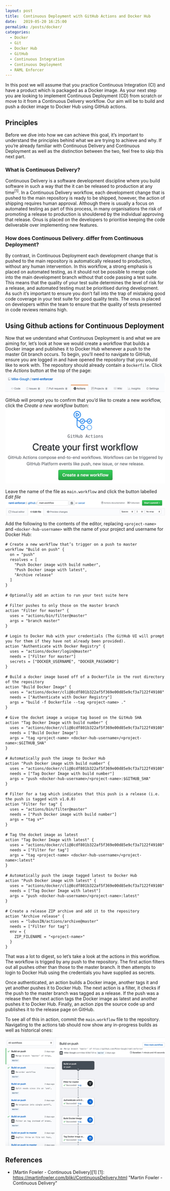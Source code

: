 ```yaml
---
layout: post
title:  Continuous Deployment with GitHub Actions and Docker Hub
date:   2019-05-20 16:25:00
permalink: /posts/docker/
categories:
  - Docker
  - Git
  - Docker Hub
  - GitHub
  - Continuous Integration
  - Continuous Deployment
  - RAML Enforcer
---
```

In this post we will assume that you practice Continuous Integration (CI) and have a product which is packaged as a Docker image. As your next step you are looking to implement Continuous Deployment (CD) from scratch or move to it from a Continuous Delivery workflow. Our aim will be to build and push a docker image to Docker Hub using GitHub actions.

## Principles
Before we dive into how we can achieve this goal, it’s important to understand the principles behind what we are trying to achieve and why. If you’re already familiar with Continuous Delivery and Continuous Deployment as well as the distinction between the two, feel free to skip this next part.

### What is Continuous Delivery?
Continuous Delivery is a software development discipline where you build software in such a way that the it can be released to production at any time<sup>[1]</sup>. In a Continuous Delivery workflow, each development change that is pushed to the main repository is ready to be shipped, however, the action of shipping requires human approval. Although there is usually a focus on automated testing as part of this process, in many organisations the risk of promoting a release to production is shouldered by the individual approving that release. Onus is placed on the developers to prioritise keeping the code deliverable over implementing new features.

### How does Continuous Delivery.  differ from Continuous Deployment?
By contrast, in Continuous Deployment each development change that is pushed to the main repository is automatically released to production, without any human intervention. In this workflow, a strong emphasis is placed on automated testing, as it should not be possible to merge code into the main development branch without that code passing a test suite. This means that the quality of your test suite determines the level of risk for a release, and automated testing must be prioritised during development. As such it’s important to ensure you don’t fall into the trap of mistaking good code coverage in your test suite for good quality tests. The onus is placed on developers within the team to ensure that the quality of tests presented in code reviews remains high.

## Using Github actions for Continuous Deployment
Now that we understand what Continuous Deployment is and what we are aiming for, let’s look at how we would create a workflow that builds a Docker image and publishes it to Docker Hub whenever a push to the master Git branch occurs. To begin, you’ll need to navigate to GitHub, ensure you are logged in and have opened the repository that you would like to work with. The repository should already contain a ```Dockerfile```. Click the *Actions* button at the top of the page:
![GitHub actions button](/assets/images/posts/github-actions-title-bar.jpg)

GitHub will prompt you to confirm that you’d like to create a new workflow, click the *Create a new workflow* button:
![Git hook screenshot](/assets/images/posts/github-actions-create-button.jpg)

Leave the name of the file as ```main.workflow``` and click the button labelled *Edit file*
![Git hook screenshot](/assets/images/posts/github-actions-heading.jpg)

Add the following to the contents of the editor, replacing ```<project-name>``` and ```<docker-hub-username>``` with the name of your project and username for Docker Hub:
```
# Create a new workflow that’s trigger on a push to master
workflow "Build on push" {
  on = "push"
  resolves = [
    "Push Docker image with build number",
    "Push Docker image with latest",
    "Archive release"
  ]
}

# Optionally add an action to run your test suite here

# Filter pushes to only those on the master branch
action "Filter for master" {
  uses = "actions/bin/filter@master"
  args = "branch master"
}

# Login to Docker Hub with your credentials (The GitHub UI will prompt you for them if they have not already been provided).
action "Authenticate with Docker Registry" {
  uses = "actions/docker/login@master"
  needs = ["Filter for master"]
  secrets = ["DOCKER_USERNAME", "DOCKER_PASSWORD"]
}

# Build a docker image based off of a Dockerfile in the root directory of the repository
action "Build Docker Image" {
  uses = "actions/docker/cli@8cdf801b322af5f369e00d85e9cf3a7122f49108"
  needs = ["Authenticate with Docker Registry"]
  args = "build -f Dockerfile --tag <project-name> ."
}

# Give the docket image a unique tag based on the GitHub SHA
action "Tag Docker Image with build number" {
  uses = "actions/docker/cli@8cdf801b322af5f369e00d85e9cf3a7122f49108"
  needs = ["Build Docker Image"]
  args = "tag <project-name> <docker-hub-username>/<project-name>:$GITHUB_SHA" 
}

# Automatically push the image to Docker Hub
action "Push Docker image with build number" {
  uses = "actions/docker/cli@8cdf801b322af5f369e00d85e9cf3a7122f49108"
  needs = ["Tag Docker Image with build number"]
  args = "push <docker-hub-username>/<project-name>:$GITHUB_SHA"
}

# Filter for a tag which indicates that this push is a release (i.e. the push is tagged with v1.0.0)
action "Filter for tag" {
  uses = "actions/bin/filter@master"
  needs = ["Push Docker image with build number"]
  args = "tag v*"
}

# Tag the docket image as latest
action "Tag Docker Image with latest" {
  uses = "actions/docker/cli@8cdf801b322af5f369e00d85e9cf3a7122f49108"
  needs = ["Filter for tag"]
  args = "tag <project-name> <docker-hub-username>/<project-name>:latest"
}

# Automatically push the image tagged latest to Docker Hub
action "Push Docker image with latest" {
  uses = "actions/docker/cli@8cdf801b322af5f369e00d85e9cf3a7122f49108"
  needs = ["Tag Docker Image with latest"]
  args = "push <docker-hub-username>/<project-name>:latest"
}

# Create a release ZIP archive and add it to the repository
action "Archive release" {
  uses = "lubusIN/actions/archive@master"
  needs = ["Filter for tag"]
  env = {
    ZIP_FILENAME = "<project-name>"
  }
}
```

That was a lot to digest, so let’s take a look at the actions in this workflow. The workflow is trigged by any push to the repository. The first action filters out all pushes other than those to the master branch. It then attempts to login to Docker Hub using the credentials you have supplied as secrets. 

Once authenticated, an action builds a Docker image, another tags it and yet another pushes it to Docker Hub. The next action is a filter, it checks if the push to the master branch was tagged as a release. If the push was a release then the next action tags the Docker image as latest and another pushes it to Docker Hub. Finally, an action zips the source code up and publishes it to the release page on GitHub.

To see all of this in action, commit the ```main.workflow``` file to the repository. Navigating to the actions tab should now show any in-progress builds as well as historical ones:

![Git hook screenshot](/assets/images/posts/github-actions-run-results.jpg)

## References
- [Martin Fowler - Continuous Delivery][1]
[1]: https://martinfowler.com/bliki/ContinuousDelivery.html      "Martin Fowler - Continuous Delivery"